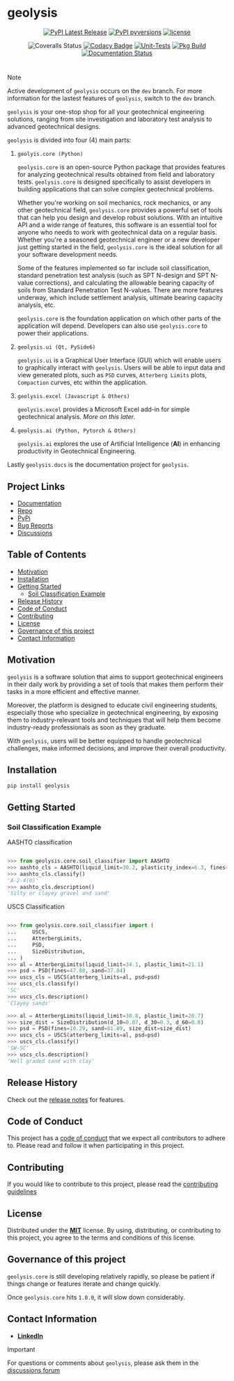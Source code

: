 [code_of_conduct_url]: https://github.com/patrickboateng/geolysis/blob/main/CODE_OF_CONDUCT.md/
[contributing_url]: https://github.com/patrickboateng/geolysis/blob/main/docs/CONTRIBUTING.md#how-to-contribute
[license_url]: https://github.com/patrickboateng/geolysis/blob/main/LICENSE.txt

# geolysis

<div align="center">

[![PyPI Latest Release](https://img.shields.io/pypi/v/geolysis?style=flat&logo=pypi)](https://pypi.org/project/geolysis/)
[![PyPI pyversions](https://img.shields.io/pypi/pyversions/geolysis.svg?logo=python&style=flat)](https://pypi.python.org/pypi/geolysis/)
[![license](https://img.shields.io/pypi/l/geolysis?style=flat&logo=opensourceinitiative)](https://opensource.org/license/mit/)

![Coveralls Status](https://img.shields.io/coverallsCoverage/github/patrickboateng/geolysis?logo=coveralls)
[![Codacy Badge](https://app.codacy.com/project/badge/Grade/17f88084c6a84a08a20f9d8da1438107)](https://app.codacy.com/gh/patrickboateng/geolysis/dashboard?utm_source=gh&utm_medium=referral&utm_content=&utm_campaign=Badge_grade)
[![Unit-Tests](https://github.com/patrickboateng/geolysis/actions/workflows/unit-tests.yml/badge.svg)](https://github.com/patrickboateng/geolysis/actions/workflows/unit-tests.yml)
[![Pkg Build](https://github.com/patrickboateng/geolysis/actions/workflows/pkg_build.yml/badge.svg)](https://github.com/patrickboateng/geolysis/actions/workflows/pkg_build.yml)
[![Documentation Status](https://readthedocs.org/projects/geolysis/badge/?version=latest)](https://geolysis.readthedocs.io/en/latest/?badge=latest)

</div>

#

> [!NOTE]
> Active development of `geolysis` occurs on the `dev` branch. For more
> information for the lastest features of `geolysis`, switch to the
> `dev` branch.

`geolysis` is your one-stop shop for all your geotechnical engineering
solutions, ranging from site investigation and laboratory test analysis
to advanced geotechnical designs.

`geolysis` is divided into four (4) main parts:

1. `geolyis.core (Python)`

   `geolysis.core` is an open-source Python package that provides features for
   analyzing geotechnical results obtained from field and laboratory tests.
   `geolysis.core` is designed specifically to assist developers in building
   applications that can solve complex geotechnical problems.

   Whether you're working on soil mechanics, rock mechanics, or any other
   geotechnical field, `geolysis.core` provides a powerful set of tools that can
   help you design and develop robust solutions. With an intuitive API and a
   wide range of features, this software is an essential tool for anyone who
   needs to work with geotechnical data on a regular basis. Whether you're a
   seasoned geotechnical engineer or a new developer just getting started in the
   field, `geolysis.core` is the ideal solution for all your software
   development needs.

   Some of the features implemented so far include soil classification, standard
   penetration test analysis (such as SPT N-design and SPT N-value corrections),
   and calculating the allowable bearing capacity of soils from Standard
   Penetration Test N-values. There are more features underway, which include
   settlement analysis, ultimate bearing capacity analysis, etc.

   `geolysis.core` is the foundation application on which other parts of the
   application will depend. Developers can also use `geolysis.core` to power
   their applications.

1. `geolysis.ui (Qt, PySide6)`

   `geolysis.ui` is a Graphical User Interface (GUI) which will enable users to
   graphically interact with `geolysis`. Users will be able to input data and
   view generated plots, such as `PSD` curves, `Atterberg Limits` plots,
   `Compaction` curves, etc within the application.

1. `geolysis.excel (Javascript & Others)`

   `geolysis.excel` provides a Microsoft Excel add-in for simple geotechnical
   analysis. _More on this later._

1. `geolysis.ai (Python, Pytorch & Others)`

   `geolysis.ai` explores the use of Artificial Intelligence (**AI**) in
   enhancing productivity in Geotechnical Engineering.

Lastly `geolysis.docs` is the documentation project for `geolysis`.

## Project Links

- [Documentation](https://geolysis.readthedocs.org/en/latest)
- [Repo](https://github.com/patrickboateng/geolysis)
- [PyPi](https://pypi.org/project/geolysis/)
- [Bug Reports](https://github.com/patrickboateng/geolysis/issues)
- [Discussions](https://github.com/patrickboateng/geolysis/discussions)

<!-- > [!IMPORTANT]
> Project documentation is underway -->

## Table of Contents

- [Motivation](#motivation)
- [Installation](#installation)
- [Getting Started](#getting-started)
  - [Soil Classification Example](#soil-classification-example)
- [Release History](#release-history)
- [Code of Conduct](#code-of-conduct)
- [Contributing](#contributing)
- [License](#license)
- [Governance of this project](#governance-of-this-project)
- [Contact Information](#contact-information)

## Motivation

`geolysis` is a software solution that aims to support geotechnical engineers in
their daily work by providing a set of tools that makes them perform their tasks
in a more efficient and effective manner.

Moreover, the platform is designed to educate civil engineering students,
especially those who specialize in geotechnical engineering, by exposing them to
industry-relevant tools and techniques that will help them become industry-ready
professionals as soon as they graduate.

With `geolysis`, users will be better equipped to handle geotechnical
challenges, make informed decisions, and improve their overall productivity.

## Installation

```shell
pip install geolysis
```

## Getting Started

### Soil Classification Example

AASHTO classification

```python

>>> from geolysis.core.soil_classifier import AASHTO
>>> aashto_cls = AASHTO(liquid_limit=30.2, plasticity_index=6.3, fines=11.18)
>>> aashto_cls.classify()
'A-2-4(0)'
>>> aashto_cls.description()
'Silty or clayey gravel and sand'

```

USCS Classification

```python

>>> from geolysis.core.soil_classifier import (
...     USCS,
...     AtterbergLimits,
...     PSD,
...     SizeDistribution,
... )
>>> al = AtterbergLimits(liquid_limit=34.1, plastic_limit=21.1)
>>> psd = PSD(fines=47.88, sand=37.84)
>>> uscs_cls = USCS(atterberg_limits=al, psd=psd)
>>> uscs_cls.classify()
'SC'
>>> uscs_cls.description()
'Clayey sands'

>>> al = AtterbergLimits(liquid_limit=30.8, plastic_limit=20.7)
>>> size_dist = SizeDistribution(d_10=0.07, d_30=0.3, d_60=0.8)
>>> psd = PSD(fines=10.29, sand=81.89, size_dist=size_dist)
>>> uscs_cls = USCS(atterberg_limits=al, psd=psd)
>>> uscs_cls.classify()
'SW-SC'
>>> uscs_cls.description()
'Well graded sand with clay'

```

<!-- See the [Quick start section] of the docs for more examples. -->

## Release History

Check out the [release notes](https://geolysis.rtfd.io/en/latest/release_notes/index.html)
for features.

## Code of Conduct

This project has a [code of conduct][code_of_conduct_url] that we expect all
contributors to adhere to. Please read and follow it when participating in this
project.

## Contributing

If you would like to contribute to this project, please read the
[contributing guidelines][contributing_url]

## License

Distributed under the [**MIT**][license_url] license. By using, distributing, or
contributing to this project, you agree to the terms and conditions of this
license.

## Governance of this project

`geolysis.core` is still developing relatively rapidly, so please be patient if
things change or features iterate and change quickly.

Once `geolysis.core` hits `1.0.0`, it will slow down considerably.

## Contact Information

- [**LinkedIn**](https://linkedin.com/in/patrickboateng/)

> [!IMPORTANT]
> For questions or comments about `geolysis`, please ask them in the
> [discussions forum](https://github.com/patrickboateng/geolysis/discussions)
